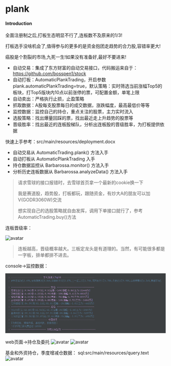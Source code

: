 # plank 

#### Introduction

全面注册制之后,打板生态明显不行了,连板数不及原来的1/3!

打板选手没啥机会了,值得参与的更多的是资金抱团走趋势的合力股,容错率更大!

癌股是个割裂的市场,九死一生!如果没有准备好,最好不要进来!

- 自动交易：集成了东方财富的自动交易接口，代码搬运来自于：https://github.com/bosspen1/stock
- 自动打板：AutomaticPlankTrading，开启参数plank.automaticPlankTrading=true，默认策略：实时筛选当前涨幅Top5的板块，打Top5版块内10点以前涨停的票，可配置金额，单笔上限
- 自动卖出：严格执行止损，止盈策略
- 抓取数据：A股每支股票每日的成交数据，涨跌幅度，最高最低价等等
- 监控数据：监控自己的持仓，重点关注的股票，主力实时流入
- 选股策略：找出爆量回踩的票，找出最近走上升趋势的股票等
- 晋级胜率：找出最近的连板股梯队，分析出连板股的晋级胜率，为打板提供依据



快速上手参考：src/main/resources/deployment.docx
- 自动交易从 AutomaticTrading.plank() 方法入手
- 自动打板从 AutomaticPlankTrading 入手
- 持仓数据监控从 Barbarossa.monitor() 方法入手
- 分析历史连板数据从 Barbarossa.analyzeData() 方法入手


> 请求雪球的接口报错时，去雪球首页拿一个最新的cookie换一下
> 
> 我是赛道股，趋势股，打板都玩，跟随资金，有炒大A的朋友可以加V(GODR3060W)交流
> 
> 想实现自己的选股策略就自由发挥，调用下单接口就行了，参考AutomaticTrading.buy()方法
> 
连板晋级率：

![avatar](./src/main/resources/img/1.png)

> 连板越高，晋级概率越大。三板定龙头是有道理的。当然，有可能很多都是一字板，排单都排不进去。

console->监控数据：

![avatar](./src/main/resources/img/5.png)

web页面->持仓及委托
![avatar](./src/main/resources/img/2.png)
![avatar](./src/main/resources/img/我的持仓.png)

基金和外资持仓，季度增减仓数据： sql:src/main/resources/query.text
![avatar](./src/main/resources/img/4.png)